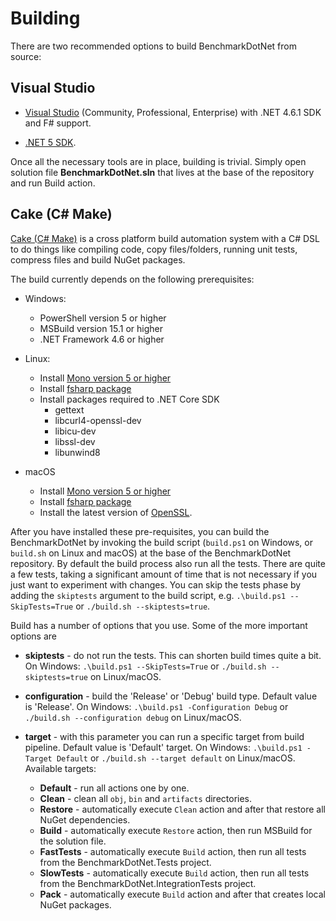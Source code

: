 # Building

There are two recommended options to build BenchmarkDotNet from source:

## Visual Studio

- [Visual Studio](https://www.visualstudio.com/downloads/) (Community, Professional, Enterprise) with .NET 4.6.1 SDK and F# support.

- [.NET 5 SDK](https://dotnet.microsoft.com/download).

Once all the necessary tools are in place, building is trivial. Simply open solution file **BenchmarkDotNet.sln** that lives at the base of the repository and run Build action.

## Cake (C# Make)

[Cake (C# Make)](http://cakebuild.net/) is a cross platform build automation system with a C# DSL to do things like compiling code, copy files/folders, running unit tests, compress files and build NuGet packages.

The build currently depends on the following prerequisites:

- Windows:
  - PowerShell version 5 or higher
  - MSBuild version 15.1 or higher
  - .NET Framework 4.6 or higher

- Linux:
  - Install [Mono version 5 or higher](http://www.mono-project.com/download/#download-lin)
  - Install [fsharp package](http://fsharp.org/use/linux/)
  - Install packages required to .NET Core SDK
    - gettext
    - libcurl4-openssl-dev
    - libicu-dev
    - libssl-dev
    - libunwind8

- macOS
  - Install [Mono version 5 or higher](http://www.mono-project.com/download/#download-mac)
  - Install [fsharp package](http://fsharp.org/use/mac/)
  - Install the latest version of [OpenSSL](https://www.microsoft.com/net/core#macos).

After you have installed these pre-requisites, you can build the BenchmarkDotNet by invoking the build script (`build.ps1` on Windows, or `build.sh` on Linux and macOS) at the base of the BenchmarkDotNet repository. By default the build process also run all the tests. There are quite a few tests, taking a significant amount of time that is not necessary if you just want to experiment with changes. You can skip the tests phase by adding the `skiptests` argument to the build script, e.g. `.\build.ps1 --SkipTests=True` or `./build.sh --skiptests=true`.

Build has a number of options that you use. Some of the more important options are

- **skiptests** - do not run the tests. This can shorten build times quite a bit. On Windows: `.\build.ps1 --SkipTests=True` or `./build.sh --skiptests=true` on Linux/macOS.

- **configuration** - build the 'Release' or 'Debug' build type. Default value is 'Release'. On Windows: `.\build.ps1 -Configuration Debug` or `./build.sh --configuration debug` on Linux/macOS.

- **target** - with this parameter you can run a specific target from build pipeline. Default value is 'Default' target. On Windows: `.\build.ps1 -Target Default` or `./build.sh --target default` on Linux/macOS. Available targets:
  - **Default** - run all actions one by one.
  - **Clean** - clean all `obj`, `bin` and `artifacts` directories.
  - **Restore** - automatically execute `Clean` action and after that restore all NuGet dependencies.
  - **Build** - automatically execute `Restore` action, then run MSBuild for the solution file.
  - **FastTests** - automatically execute `Build` action, then run all tests from the BenchmarkDotNet.Tests project.
  - **SlowTests** - automatically execute `Build` action, then run all tests from the BenchmarkDotNet.IntegrationTests project.
  - **Pack** - automatically execute `Build` action and after that creates local NuGet packages.